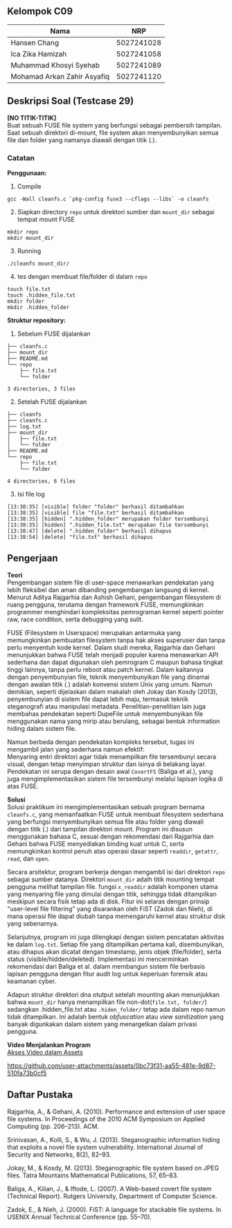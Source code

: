 ## Kelompok C09

| Nama                        | NRP        |
| --------------------------- | ---------- |
| Hansen Chang                | 5027241028 |
| Ica Zika Hamizah            | 5027241058 |
| Muhammad Khosyi Syehab      | 5027241089 |
| Mohamad Arkan Zahir Asyafiq | 5027241120 |

## Deskripsi Soal (Testcase 29)

**[NO TITIK-TITIK]**    
Buat sebuah FUSE file system yang berfungsi sebagai pembersih tampilan. Saat sebuah direktori di-mount, file system akan menyembunyikan semua file dan folder yang namanya diawali dengan titik (.).

### Catatan       
**Penggunaan:**    
1. Compile 
```
gcc -Wall cleanfs.c `pkg-config fuse3 --cflags --libs` -o cleanfs
```

2. Siapkan directory `repo` untuk direktori sumber dan `mount_dir` sebagai tempat mount FUSE
```
mkdir repo
mkdir mount_dir
```

3. Running
```
./cleanfs mount_dir/
```

4. tes dengan membuat file/folder di dalam `repo`
```
touch file.txt
touch .hidden_file.txt
mkdir folder
mkdir .hidden_folder
```

**Struktur repository:**    
1. Sebelum FUSE dijalankan
```
├── cleanfs.c
├── mount_dir
├── README.md
└── repo
    ├── file.txt
    └── folder

3 directories, 3 files
```

2. Setelah FUSE dijalankan
```
├── cleanfs
├── cleanfs.c
├── log.txt
├── mount_dir
│   ├── file.txt
│   └── folder
├── README.md
└── repo
    ├── file.txt
    └── folder

4 directories, 6 files
```

3. Isi file log
```
[13:38:35] [visible] folder "folder" berhasil ditambahkan
[13:38:35] [visible] file "file.txt" berhasil ditambahkan
[13:38:35] [hidden] ".hidden_folder" merupakan folder tersembunyi
[13:38:35] [hidden] ".hidden_file.txt" merupakan file tersembunyi
[13:38:47] [delete] ".hidden_folder" berhasil dihapus
[13:38:54] [delete] "file.txt" berhasil dihapus
```

## Pengerjaan
**Teori**    
Pengembangan sistem file di user-space menawarkan pendekatan yang lebih fleksibel dan aman dibanding pengembangan langsung di kernel. Menurut Aditya Rajgarhia dan Ashish Gehani, pengembangan filesystem di ruang pengguna, terutama dengan framework FUSE, memungkinkan programmer menghindari kompleksitas pemrograman kernel seperti pointer raw, race condition, serta debugging yang sulit.

FUSE (Filesystem in Userspace) merupakan antarmuka yang memungkinkan pembuatan filesystem tanpa hak akses superuser dan tanpa perlu menyentuh kode kernel. Dalam studi mereka, Rajgarhia dan Gehani menunjukkan bahwa FUSE telah menjadi populer karena menawarkan API sederhana dan dapat digunakan oleh pemrogram C maupun bahasa tingkat tinggi lainnya, tanpa perlu reboot atau patch kernel. Dalam kaitannya dengan penyembunyian file, teknik menyembunyikan file yang dinamai dengan awalan titik (.) adalah konvensi sistem Unix yang umum. Namun demikian, seperti dijelaskan dalam makalah oleh Jokay dan Kosdy (2013), penyembunyian di sistem file dapat lebih maju, termasuk teknik steganografi atau manipulasi metadata. Penelitian-penelitian lain juga membahas pendekatan seperti DupeFile untuk menyembunyikan file menggunakan nama yang mirip atau berulang, sebagai bentuk information hiding dalam sistem file.

Namun berbeda dengan pendekatan kompleks tersebut, tugas ini mengambil jalan yang sederhana namun efektif:    
Menyaring entri direktori agar tidak menampilkan file tersembunyi secara visual, dengan tetap menyimpan struktur dan isinya di belakang layar. Pendekatan ini serupa dengan desain awal `CovertFS` (Baliga et al.), yang juga mengimplementasikan sistem file tersembunyi melalui lapisan logika di atas FUSE.

**Solusi**    
Solusi praktikum ini mengimplementasikan sebuah program bernama `cleanfs.c`, yang memanfaatkan FUSE untuk membuat filesystem sederhana yang berfungsi menyembunyikan semua file atau folder yang diawali dengan titik (.) dari tampilan direktori mount. Program ini disusun menggunakan bahasa C, sesuai dengan rekomendasi dari Rajgarhia dan Gehani bahwa FUSE menyediakan binding kuat untuk C, serta memungkinkan kontrol penuh atas operasi dasar seperti `readdir`, `getattr`, `read`, dan `open`.

Secara arsitektur, program berkerja dengan mengambil isi dari direktori `repo` sebagai sumber datanya. Direktori `mount_dir` adalh titik mounting tempat pengguna melihat tampilan file. fungsi `x_readdir` adalah komponen utama yang menyaring file yang dimulai dengan titik, sehingga tidak ditampilkan meskipun secara fisik tetap ada di disk. Fitur ini selaras dengan prinsip "user-level file filtering" yang disarankan oleh FiST (Zadok dan Nieh), di mana operasi file dapat diubah tanpa memengaruhi kernel atau struktur disk yang sebenarnya.

Selanjutnya, program ini juga dilengkapi dengan sistem pencatatan aktivitas ke dalam `log.txt`. Setiap file yang ditampilkan pertama kali, disembunyikan, atau dihapus akan dicatat dengan timestamp, jenis objek (file/folder), serta status (visible/hidden/deleted). Implementasi ini mencerminkan rekomendasi dari Baliga et al. dalam membangun sistem file berbasis lapisan pengguna dengan fitur audit log untuk keperluan forensik atau keamanan cyber. 

Adapun struktur direktori dna otutput setelah mounting akan menunjukkan bahwa `mount_dir` hanya menampilkan file non-dot(`file.txt, folder/`) sedangkan .hidden_file.txt atau `.hiden_folder/` tetap ada dalam repo namun tidak ditampilkan. Ini adalah bentuk *obfuscation* atau *view sanitization* yang banyak digunkakan dalam sistem yang menargetkan dalam privasi pengguna.

**Video Menjalankan Program**    
[Akses Video dalam Assets](./assets/demo%20fp-sisop.mp4)

https://github.com/user-attachments/assets/0bc73f31-aa55-481e-9d87-510fa73b0cf5

## Daftar Pustaka
Rajgarhia, A., & Gehani, A. (2010). Performance and extension of user space file systems. In Proceedings of the 2010 ACM Symposium on Applied Computing (pp. 
206–213). ACM.

Srinivasan, A., Kolli, S., & Wu, J. (2013). Steganographic information hiding that exploits a novel file system vulnerability. International Journal of Security 
and Networks, 8(2), 82–93.

Jokay, M., & Kosdy, M. (2013). Steganographic file system based on JPEG files. Tatra Mountains Mathematical Publications, 57, 65–83.

Baliga, A., Kilian, J., & Iftode, L. (2007). A Web-based covert file system (Technical Report). Rutgers University, Department of Computer Science.

Zadok, E., & Nieh, J. (2000). FiST: A language for stackable file systems. In USENIX Annual Technical Conference (pp. 55–70).
